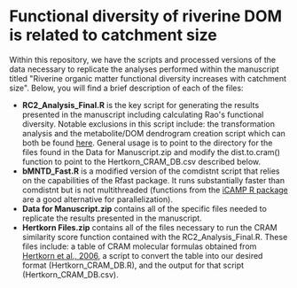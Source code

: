 # Functional diversity of riverine DOM is related to catchment size
Within this repository, we have the scripts and processed versions of the data necessary to replicate the analyses performed within the manuscript titled "Riverine organic matter functional diversity increases with catchment size". Below, you will find a brief description of each of the files:
- <b>RC2_Analysis_Final.R</b> is the key script for generating the results presented in the manuscript including calculating Rao's functional diversity. Notable exclusions in this script include: the transformation analysis and the metabolite/DOM dendrogram creation script which can both be found <a href="https://github.com/danczakre/Meta-Metabolome_Ecology">here</a>. General usage is to point to the directory for the files found in the Data for Manuscript.zip and modify the dist.to.cram() function to point to the Hertkorn_CRAM_DB.csv described below.
- <b>bMNTD_Fast.R</b> is a modified version of the comdistnt script that relies on the capabilities of the Rfast package. It runs substantially faster than comdistnt but is not multithreaded (functions from the <a href="https://cran.r-project.org/web/packages/iCAMP/index.html">iCAMP R package</a> are a good alternative for parallelization).
- <b>Data for Manuscript.zip</b> contains all of the specific files needed to replicate the results presented in the manuscript.
- <b>Hertkorn Files.zip</b> contains all of the files necessary to run the CRAM similarity score function contained with the RC2_Analysis_Final.R. These files include: a table of CRAM molecular formulas obtained from <a href="https://doi.org/10.1016/j.gca.2006.03.021">Hertkorn et al., 2006</a>, a script to convert the table into our desired format (Hertkorn_CRAM_DB.R), and the output for that script (Hertkorn_CRAM_DB.csv).
